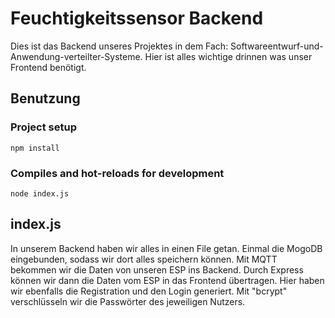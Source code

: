# Feuchtigkeitssensor Backend
Dies ist das Backend unseres Projektes in dem Fach: Softwareentwurf-und-Anwendung-verteilter-Systeme. Hier ist alles wichtige drinnen was unser Frontend benötigt.
## Benutzung
### Project setup
```
npm install
```
### Compiles and hot-reloads for development
```
node index.js
```
## index.js
In unserem Backend haben wir alles in einen File getan. 
Einmal die MogoDB eingebunden, sodass wir dort alles speichern können. Mit MQTT bekommen wir die Daten von unseren ESP ins Backend. Durch Express können wir dann die Daten vom ESP in das Frontend übertragen. 
Hier haben wir ebenfalls die Registration und den Login generiert. Mit "bcrypt" verschlüsseln wir die Passwörter des jeweiligen Nutzers.
